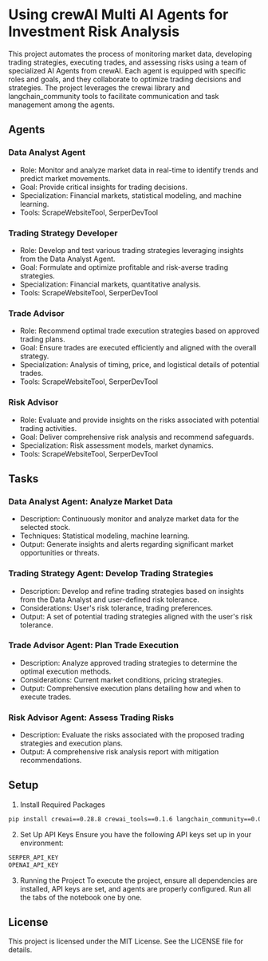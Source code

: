 # Using crewAI Multi AI Agents for Investment Risk Analysis

This project automates the process of monitoring market data, developing trading strategies, executing trades, and assessing risks using a team of specialized AI Agents from crewAI. Each agent is equipped with specific roles and goals, and they collaborate to optimize trading decisions and strategies. The project leverages the crewai library and langchain_community tools to facilitate communication and task management among the agents.

## Agents
### Data Analyst Agent
- Role: Monitor and analyze market data in real-time to identify trends and predict market movements.
- Goal: Provide critical insights for trading decisions.
- Specialization: Financial markets, statistical modeling, and machine learning.
- Tools: ScrapeWebsiteTool, SerperDevTool

### Trading Strategy Developer
- Role: Develop and test various trading strategies leveraging insights from the Data Analyst Agent.
- Goal: Formulate and optimize profitable and risk-averse trading strategies.
- Specialization: Financial markets, quantitative analysis.
- Tools: ScrapeWebsiteTool, SerperDevTool

### Trade Advisor
- Role: Recommend optimal trade execution strategies based on approved trading plans.
- Goal: Ensure trades are executed efficiently and aligned with the overall strategy.
- Specialization: Analysis of timing, price, and logistical details of potential trades.
- Tools: ScrapeWebsiteTool, SerperDevTool
  
### Risk Advisor
- Role: Evaluate and provide insights on the risks associated with potential trading activities.
- Goal: Deliver comprehensive risk analysis and recommend safeguards.
- Specialization: Risk assessment models, market dynamics.
- Tools: ScrapeWebsiteTool, SerperDevTool
  
## Tasks
### Data Analyst Agent: Analyze Market Data
- Description: Continuously monitor and analyze market data for the selected stock.
- Techniques: Statistical modeling, machine learning.
- Output: Generate insights and alerts regarding significant market opportunities or threats.
  
### Trading Strategy Agent: Develop Trading Strategies
- Description: Develop and refine trading strategies based on insights from the Data Analyst and user-defined risk tolerance.
- Considerations: User's risk tolerance, trading preferences.
- Output: A set of potential trading strategies aligned with the user's risk tolerance.

### Trade Advisor Agent: Plan Trade Execution
- Description: Analyze approved trading strategies to determine the optimal execution methods.
- Considerations: Current market conditions, pricing strategies.
- Output: Comprehensive execution plans detailing how and when to execute trades.

### Risk Advisor Agent: Assess Trading Risks
- Description: Evaluate the risks associated with the proposed trading strategies and execution plans.
- Output: A comprehensive risk analysis report with mitigation recommendations.

## Setup
1. Install Required Packages
```bash
pip install crewai==0.28.8 crewai_tools==0.1.6 langchain_community==0.0.29
```

2. Set Up API Keys
Ensure you have the following API keys set up in your environment:
```bash
SERPER_API_KEY
OPENAI_API_KEY
```

3. Running the Project
To execute the project, ensure all dependencies are installed, API keys are set, and agents are properly configured. Run all the tabs of the notebook one by one.

## License
This project is licensed under the MIT License. See the LICENSE file for details.

